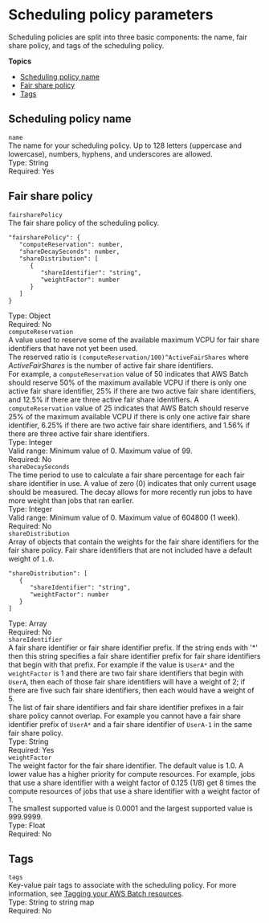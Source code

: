 # Scheduling policy parameters<a name="scheduling-policy-parameters"></a>

Scheduling policies are split into three basic components: the name, fair share policy, and tags of the scheduling policy\.

**Topics**
+ [Scheduling policy name](#scheduling-policy-name)
+ [Fair share policy](#scheduling-policy-fair_share_policy)
+ [Tags](#scheduling-policy-tags)

## Scheduling policy name<a name="scheduling-policy-name"></a>

`name`  
The name for your scheduling policy\. Up to 128 letters \(uppercase and lowercase\), numbers, hyphens, and underscores are allowed\.  
Type: String  
Required: Yes

## Fair share policy<a name="scheduling-policy-fair_share_policy"></a>

`fairsharePolicy`  
The fair share policy of the scheduling policy\.  

```
"fairsharePolicy": {
   "computeReservation": number,
   "shareDecaySeconds": number,
   "shareDistribution": [
      {
         "shareIdentifier": "string",
         "weightFactor": number
      }
   ]
}
```
Type: Object  
Required: No    
`computeReservation`  
A value used to reserve some of the available maximum VCPU for fair share identifiers that have not yet been used\.  
The reserved ratio is `(computeReservation/100)^ActiveFairShares` where *ActiveFairShares* is the number of active fair share identifiers\.  
For example, a `computeReservation` value of 50 indicates that AWS Batch should reserve 50% of the maximum available VCPU if there is only one active fair share identifier, 25% if there are two active fair share identifiers, and 12\.5% if there are three active fair share identifiers\. A `computeReservation` value of 25 indicates that AWS Batch should reserve 25% of the maximum available VCPU if there is only one active fair share identifier, 6\.25% if there are two active fair share identifiers, and 1\.56% if there are three active fair share identifiers\.  
Type: Integer  
Valid range: Minimum value of 0\. Maximum value of 99\.  
Required: No  
`shareDecaySeconds`  
The time period to use to calculate a fair share percentage for each fair share identifier in use\. A value of zero \(0\) indicates that only current usage should be measured\. The decay allows for more recently run jobs to have more weight than jobs that ran earlier\.  
Type: Integer  
Valid range: Minimum value of 0\. Maximum value of 604800 \(1 week\)\.  
Required: No  
`shareDistribution`  
Array of objects that contain the weights for the fair share identifiers for the fair share policy\. Fair share identifiers that are not included have a default weight of `1.0`\.  

```
"shareDistribution": [
   {
      "shareIdentifier": "string",
      "weightFactor": number
   }
]
```
Type: Array  
Required: No    
`shareIdentifier`  
A fair share identifier or fair share identifier prefix\. If the string ends with '\*' then this string specifies a fair share identifier prefix for fair share identifiers that begin with that prefix\. For example if the value is `UserA*` and the `weightFactor` is 1 and there are two fair share identifiers that begin with `UserA`, then each of those fair share identifiers will have a weight of 2; if there are five such fair share identifiers, then each would have a weight of 5\.  
The list of fair share identifiers and fair share identifier prefixes in a fair share policy cannot overlap\. For example you cannot have a fair share identifier prefix of `UserA*` and a fair share identifier of `UserA-1` in the same fair share policy\.  
Type: String  
Required: Yes  
`weightFactor`  
The weight factor for the fair share identifier\. The default value is 1\.0\. A lower value has a higher priority for compute resources\. For example, jobs that use a share identifier with a weight factor of 0\.125 \(1/8\) get 8 times the compute resources of jobs that use a share identifier with a weight factor of 1\.  
The smallest supported value is 0\.0001 and the largest supported value is 999\.9999\.  
Type: Float  
Required: No

## Tags<a name="scheduling-policy-tags"></a>

`tags`  
Key\-value pair tags to associate with the scheduling policy\. For more information, see [Tagging your AWS Batch resources](using-tags.md)\.  
Type: String to string map  
Required: No